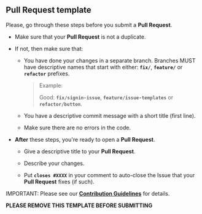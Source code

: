 ## Pull Request template

Please, go through these steps before you submit a **Pull Request**.

-   Make sure that your **Pull Request** is not a duplicate.

-   If not, then make sure that:

    -   You have done your changes in a separate branch.
        Branches MUST have descriptive names that start with either:
        **`fix/`**, **`feature/`** or **`refactor`** prefixes.

        > Example:
        >
        > Good: **`fix/signin-issue`**, **`feature/issue-templates`**
        > or **`refactor/button`**.

    -   You have a descriptive commit message with a short title (first line).

    -   Make sure there are no errors in the code.

-   **After** these steps, you're ready to open a **Pull Request**.

    -   Give a descriptive title to your **Pull Request**.

    -   Describe your changes.

    -   Put **`closes #XXXX`** in your comment to auto-close
        the Issue that your **Pull Request** fixes (if such).

IMPORTANT: Please see our
[**Contribution Guidelines**](https://github.com/Conqueror-Site-Builder/stylelint-conqueror-config-scss/blob/main/CONTRIBUTING.md)
for details.

**PLEASE REMOVE THIS TEMPLATE BEFORE SUBMITTING**
